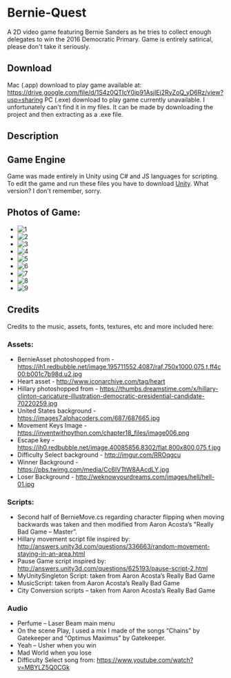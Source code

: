 # Bernie-Quest
A 2D video game featuring Bernie Sanders as he tries to collect enough delegates to win the 2016 Democratic Primary. Game is entirely satirical, please don't take it seriously.

## Download
Mac (.app) download to play game available at: https://drive.google.com/file/d/1S4z0QTIcY0ip91AsjlEj2RyZoQ_yD6Rz/view?usp=sharing
PC (.exe) download to play game currently unavailable. I unfortunately can't find it in my files. It can be made by downloading the project and then extracting as a .exe file.

## Description


## Game Engine
Game was made entirely in Unity using C# and JS languages for scripting. To edit the game and run these files you have to download [Unity](https://unity.com/). What version? I don't remember, sorry.

## Photos of Game:
- ![1](https://i.imgur.com/PjroXed.png)
- ![2](https://i.imgur.com/Yr1FmHj.png)
- ![3](https://i.imgur.com/sjCwgpd.png)
- ![4](https://i.imgur.com/dLPZQaG.png)
- ![5](https://i.imgur.com/RPJ5ffj.png)
- ![6](https://i.imgur.com/AZRrcdt.png)
- ![7](https://i.imgur.com/y59eY5D.png)
- ![8](https://i.imgur.com/mfhdyO8.png)
- ![9](https://i.imgur.com/Ac9pUzy.png)


## Credits
Credits to the music, assets, fonts, textures, etc and more included here:

### Assets:
- BernieAsset photoshopped from - https://ih1.redbubble.net/image.195711552.4087/raf,750x1000,075,t,ff4c00:b001c7b98d.u2.jpg
- Heart asset -  http://www.iconarchive.com/tag/heart
- Hillary photoshopped from -  https://thumbs.dreamstime.com/x/hillary-clinton-caricature-illustration-democratic-presidential-candidate-70220259.jpg
- United States background - https://images7.alphacoders.com/687/687665.jpg
- Movement Keys Image - https://inventwithpython.com/chapter18_files/image006.png
- Escape key -  https://ih0.redbubble.net/image.40085856.8302/flat,800x800,075,f.jpg
- Difficulty Select background - http://imgur.com/RROqgcu
- Winner Background -  https://pbs.twimg.com/media/Cc6IVTtW8AAcdLY.jpg
- Loser Background - http://weknowyourdreams.com/images/hell/hell-01.jpg

### Scripts:
- Second half of BernieMove.cs regarding character flipping when moving backwards was taken and then modified from Aaron Acosta’s "Really Bad Game – Master”.
- Hillary movement script file inspired by: http://answers.unity3d.com/questions/336663/random-movement-staying-in-an-area.html
- Pause Game script inspired by: http://answers.unity3d.com/questions/625193/pause-script-2.html
- MyUnitySingleton Script: taken from Aaron Acosta’s Really Bad Game
- MusicScript: taken from Aaron Acosta’s Really Bad Game
- City Conversion scripts – taken from Aaron Acosta’s Really Bad Game

### Audio
- Perfume – Laser Beam main menu
- On the scene Play, I used a mix I made of the songs “Chains” by Gatekeeper and “Optimus Maximus” by Gatekeeper.
- Yeah – Usher when you win
- Mad World when you lose
- Difficulty Select song from: https://www.youtube.com/watch?v=MBYLZ5Q0CGk
